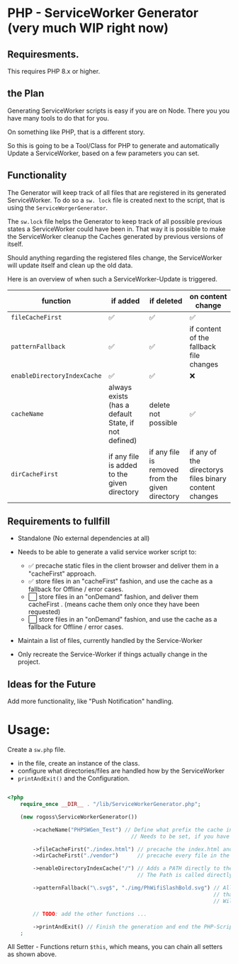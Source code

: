 # PHP - ServiceWorker Generator (very much WIP right now)

## Requiresments.

This requires PHP 8.x or higher.

## the Plan

Generating ServiceWorker scripts is easy if you are on Node. There you you have many tools to do that for you.

On something like PHP, that is a different story.

So this is going to be a Tool/Class for PHP to generate and automatically Update a ServiceWorker, based on a few parameters you can set.

## Functionality

The Generator will keep track of all files that are registered in its generated ServiceWorker.
To do so a `sw. lock` file is created next to the script, that is using the `ServiceWorgerGenerator`.

The `sw.lock` file helps the Generator to keep track of all possible previous states a ServiceWorker could have been in.
That way it is possible to make the ServiceWorker cleanup the Caches generated by previous versions of itself.

Should anything regarding the registered files change, the ServiceWorker will update itself and clean up the old data.

Here is an overview of when such a ServiceWorker-Update is triggered.

| function                    | if added                                            | if deleted                                      | on content change                                     |
| --------------------------- | --------------------------------------------------- | ----------------------------------------------- | ----------------------------------------------------- |
| `fileCacheFirst`            | ✅                                                  | ✅                                              | ✅                                                    |
| `patternFallback`           | ✅                                                  | ✅                                              | if content of the fallback file changes               |
| `enableDirectoryIndexCache` | ✅                                                  | ✅                                              | ❌                                                    |
| `cacheName`                 | always exists (has a default State, if not defined) | delete not possible                             | ✅                                                    |
| `dirCacheFirst`             | if any file is added to the given directory         | if any file is removed from the given directory | if any of the directorys files binary content changes |

## Requirements to fullfill

-   Standalone (No external dependencies at all)

-   Needs to be able to generate a valid service worker script to:

    -   ✅ precache static files in the client browser and deliver them in a "cacheFirst" approach.
    -   ✅ store files in an "cacheFirst" fashion, and use the cache as a fallback for Offline / error cases.
    -   ⬜️ store files in an "onDemand" fashion, and deliver them cacheFirst . (means cache them only once they have been requested)
    -   ⬜️ store files in an "onDemand" fashion, and use the cache as a fallback for Offline / error cases.

-   Maintain a list of files, currently handled by the Service-Worker

-   Only recreate the Service-Worker if things actually change in the project.

## Ideas for the Future

Add more functionality, like "Push Notification" handling.

# Usage:

Create a `sw.php` file.

-   in the file, create an instance of the class.
-   configure what directories/files are handled how by the ServiceWorker
-   `printAndExit()` and the Configuration.

```php

<?php
    require_once __DIR__ . "/lib/ServiceWorkerGenerator.php";

    (new rogoss\ServiceWorkerGenerator())

        ->cacheName("PHPSWGen_Test") // Define what prefix the cache in the browser will receive
                                       // Needs to be set, if you have multiple ServiceWorkers in different scopes on the same server.

        ->fileCacheFirst("./index.html") // precache the index.html and deliver it CacheFirst
        ->dirCacheFirst("./vendor")      // precache every file in the folder ./vendor and deliver it CacheFirst

        ->enableDirectoryIndexCache("/") // Adds a PATH directly to the precache CacheFirst list
                                         // The Path is called directly by the ServiceWorker

        ->patternFallback("\.svg$", "./img/PhWifiSlashBold.svg") // All requests that end in .svg (or .SVG, it is not case sensitive)
                                                                 // that are not answered with 2xx or 3xx by the Server
                                                                 // Will be answered by ServiceWorker with the "./img/PhWifiSlashBold.svg"

        // TODO: add the other functions ...

        ->printAndExit() // Finish the generation and end the PHP-Script
    ;
```

All Setter - Functions return `$this`, which means, you can chain all setters as shown above.
